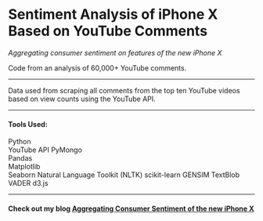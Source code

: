 # Sentiment Analysis of iPhone X Based on YouTube Comments
*Aggregating consumer sentiment on features of the new iPhone X*

Code from an analysis of 60,000+ YouTube comments. 

***
Data used from scraping all comments from the top ten YouTube videos based on view counts using the YouTube API.

***
#### Tools Used:  
Python  
YouTube API
PyMongo  
Pandas  
Matplotlib  
Seaborn 
Natural Language Toolkit (NLTK)
scikit-learn
GENSIM
TextBlob
VADER
d3.js  

***

#### Check out my blog [Aggregating Consumer Sentiment of the new iPhone X](https://kennythedatascientist.weebly.com/)
